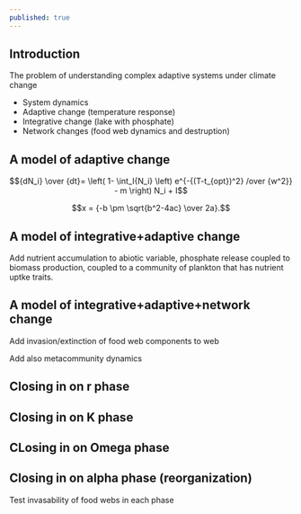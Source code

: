 ```yaml
---
published: true
---
```


## Introduction

The problem of understanding complex adaptive systems under climate change

* System dynamics
* Adaptive change (temperature response)
* Integrative change (lake with phosphate)
* Network changes (food web dynamics and destruption)

## A model of adaptive change

$${dN_i} \over {dt}= \left( 1- \int_I{N_i} \left) e^{-{(T-t_{opt})^2} /over {w^2}} - m \right) N_i + I$$


$$x = {-b \pm \sqrt{b^2-4ac} \over 2a}.$$


## A model of integrative+adaptive change

Add nutrient accumulation to abiotic variable, phosphate release coupled to biomass production, coupled to a community of plankton that has nutrient uptke traits.

## A model of integrative+adaptive+network change

Add invasion/extinction of food web components to web

Add also metacommunity dynamics

## Closing in on r phase

## Closing in on K phase

## CLosing in on Omega phase

## Closing in on alpha phase (reorganization)

Test invasability of food webs in each phase
